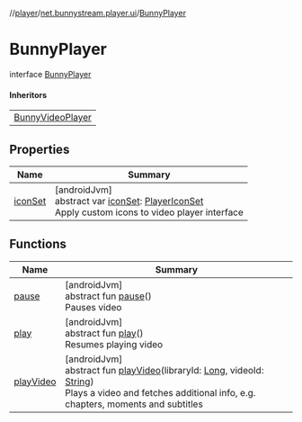 //[player](../../../index.md)/[net.bunnystream.player.ui](../index.md)/[BunnyPlayer](index.md)

# BunnyPlayer

interface [BunnyPlayer](index.md)

#### Inheritors

| |
|---|
| [BunnyVideoPlayer](../-bunny-video-player/index.md) |

## Properties

| Name | Summary |
|---|---|
| [iconSet](icon-set.md) | [androidJvm]<br>abstract var [iconSet](icon-set.md): [PlayerIconSet](../../net.bunnystream.player.model/-player-icon-set/index.md)<br>Apply custom icons to video player interface |

## Functions

| Name | Summary |
|---|---|
| [pause](pause.md) | [androidJvm]<br>abstract fun [pause](pause.md)()<br>Pauses video |
| [play](play.md) | [androidJvm]<br>abstract fun [play](play.md)()<br>Resumes playing video |
| [playVideo](play-video.md) | [androidJvm]<br>abstract fun [playVideo](play-video.md)(libraryId: [Long](https://kotlinlang.org/api/latest/jvm/stdlib/kotlin/-long/index.html), videoId: [String](https://kotlinlang.org/api/latest/jvm/stdlib/kotlin/-string/index.html))<br>Plays a video and fetches additional info, e.g. chapters, moments and subtitles |

